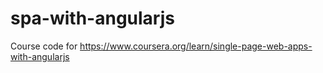 # spa-with-angularjs
Course code for https://www.coursera.org/learn/single-page-web-apps-with-angularjs

